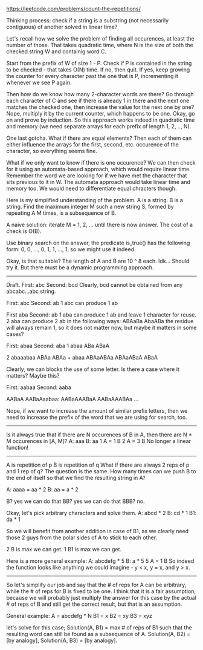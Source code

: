 https://leetcode.com/problems/count-the-repetitions/

Thinking process:
check if a string is a substring (not necessarily contiguous) of another
solved in linear time?

Let's recall how we solve the problem of finding all occurences, at least
the number of those. That takes quadratic time, where N is the size of
both the checked string W and containig word C.

Start from the prefix of W of size 1 - P.
Check if P is contained in the string to be checked - that takes O(N)
time. If no, then quit. If yes, keep growing the counter for every
character past the one that is P, incrementing it whenever we see P again.

Then how do we know how many 2-character words are there? Go through each
character of C and see if there is already 1 in there and the next one
matches the checked one, then increase the value for the next one by
one? Nope, multiply it by the current counter, which happens to be one.
Okay, go on and prove by induction. So this approach works indeed in
quadratic time and memory (we need separate arrays for each prefix of
length 1, 2, .., N).

One last gotcha. What if there are equal elements? Then each of them can
either influence the arrays for the first, second, etc. occurence of the
character, so everything seems fine.

What if we only want to know if there is one occurence?
We can then check for it using an automata-based approach, which would
require linear time. Remember the word we are looking for if we have met
the character that sits previous to it in W. The automata approach would
take linear time and memory too. We would need to differentiate equal
chracters though.

Here is my simplified understanding of the problem.
A is a string.
B is a string.
Find the maximum integer M such a new string S, formed by repeating A M
times, is a subsequence of B.

A naive solution: iterate M = 1, 2, ... until there is now answer. The
cost of a check is O(B).

Use binary search on the answer, the predicate is_true() has the following
form: 0, 0, ..., 0, 1, 1, ..., 1, so we might use it indeed.

Okay, is that suitable? The length of A and B are 10 ^ 8 each. Idk...
Should try it. But there must be a dynamic programming approach.

---

Draft.
First: abc
Second: bcd
Clearly, bcd cannot be obtained from any abcabc...abc string.

First: abc
Second: ab
1 abc can produce 1 ab

First aba
Second: ab
1 aba can produce 1 ab and leave 1 character for reuse.
2 aba can produce 2 ab in the following ways:
ABAaBa
AbaABa
the residue will always remain 1, so it does not matter now, but maybe
it matters in some cases?

First: abaa
Second: aba
1 abaa
ABa
ABaA

2 abaaabaa
ABAa
 ABAa + abaa
  ABAaABAa
  ABAaABaA
ABaA

Clearly, we can blocks the use of some letter. Is there a case where it
matters? Maybe this?

First: aabaa
Second: aaba

AABaA
 AABaAaabaa:
  AABaAAABaA
  AABaAAABAa
   ...

Nope, if we want to increase the amount of similar prefix letters, then we
need to increase the prefix of the word that we are using for search, too.

---

Is it always true that if there are N occurences of B in A, then there are
N * M occurences in [A, M]?
A: aaa
B: aa
1 A = 1 B
2 A = 3 B
No longer a linear function!

---
A is repetition of p
B is repetition of q
What if there are always 2 reps of p and 1 rep of q?
The question is the same. How many times can we push B to the end of
itself so that we find the resulting string in A?

A: aaaa = aa * 2
B: aa = a * 2

B?
yes we can do that
BB?
yes we can do that
BBB?
no.

Okay, let's pick arbitrary characters and solve them.
A: abcd * 2
B: cd * 1
B1: da * 1

So we will benefit from another addition in case of B1, as we clearly need
those 2 guys from the polar sides of A to stick to each other.

2 B is max we can get.
1 B1 is max we can get.

Here is a more general example:
A: abcdefg * 5
B: a * 5
5 A = 1 B
So indeed the function looks like anything we could imagine - y < x,
y = x, and y > x.

---
So let's simplify our job and say that the # of reps for A can be
arbitrary, while the # of reps for B is fixed to be one. I think that it
is a fair assumption, because we will probably just multiply the answer
for this case by the actual # of reps of B and still get the correct
result, but that is an assumption.

General example:
A = abcdefg * N
B1 = x
B2 = xy
B3 = xyz

let's solve for this case;
Solution(A, B1) = max # of reps of B1 such that the resulting word can
still be found as a subsequence of A.
Solution(A, B2) = [by analogy],
Solution(A, B3) = [by analogy].
